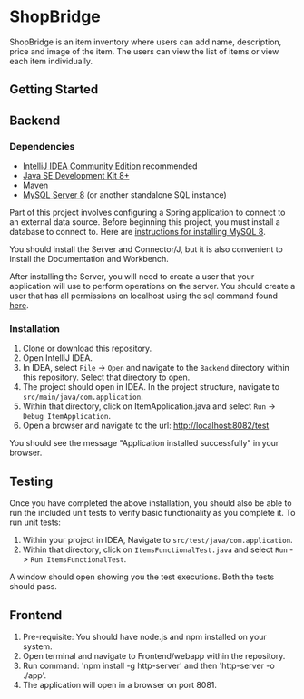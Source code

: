 # ShopBridge

ShopBridge is an item inventory where users can add name, description, price and image of the item. The users can view the list of items or view each item individually.


## Getting Started

## Backend

### Dependencies

* [IntelliJ IDEA Community Edition](https://www.jetbrains.com/idea/download) recommended 
* [Java SE Development Kit 8+](https://www.oracle.com/technetwork/java/javase/downloads/index.html)
* [Maven](https://maven.apache.org/download.cgi)
* [MySQL Server 8](https://dev.mysql.com/downloads/mysql/) (or another standalone SQL instance)

Part of this project involves configuring a Spring application to connect to an external data source. Before beginning this project, you must install a database to connect to. Here are [instructions for installing MySQL 8](https://dev.mysql.com/doc/refman/8.0/en/installing.html).

You should install the Server and Connector/J, but it is also convenient to install the Documentation and Workbench.

After installing the Server, you will need to create a user that your application will use to perform operations on the server. You should create a user that has all permissions on localhost using the sql command found [here](https://dev.mysql.com/doc/refman/8.0/en/creating-accounts.html).

### Installation

1. Clone or download this repository.
2. Open IntelliJ IDEA.
3. In IDEA, select `File` -> `Open` and navigate to the `Backend` directory within this repository. Select that directory to open.
4. The project should open in IDEA. In the project structure, navigate to `src/main/java/com.application`. 
5. Within that directory, click on ItemApplication.java and select `Run` -> `Debug ItemApplication`. 
6. Open a browser and navigate to the url: [http://localhost:8082/test](http://localhost:8082/test)

You should see the message "Application installed successfully" in your browser.

## Testing

Once you have completed the above installation, you should also be able to run the included unit tests to verify basic functionality as you complete it. To run unit tests:

1. Within your project in IDEA, Navigate to `src/test/java/com.application`.
2. Within that directory, click on `ItemsFunctionalTest.java` and select `Run` -> `Run ItemsFunctionalTest`.

A window should open showing you the test executions. Both the tests should pass.

## Frontend

1. Pre-requisite: You should have node.js and npm installed on your system.
2. Open terminal and navigate to Frontend/webapp within the repository.
3. Run command: 'npm install -g http-server' and then 'http-server -o ./app'.
4. The application will open in a browser on port 8081.


